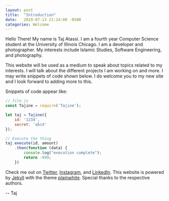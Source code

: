 ```yaml
---
layout: post
title:  "Introduction"
date:   2019-07-13 21:24:00 -0500
categories: Welcome
---
```

Hello There! My name is Taj Atassi. I am a fourth year Computer Science student at the University of Illinois Chicago. I am a developer and photographer. My interests include Islamic Studies, Software Engineering, and photography. 

This website will be used as a medium to speak about topics related to my interests. I will talk about the different projects I am working on and more. I may write snippets of code shown below. I do welcome you to my new site and I look forward to adding more to this.

Snippets of code appear like:
```javascript
// file.js
const Tajine = require('Tajine');

let taj = Tajine({
	id: '1234',
	secret: 'abcd'
});

// Execute the thing
taj.execute(id, amount)
	.then(function (data) {
		console.log("execution complete");
		return -999;
	})
```

Check me out on [Twitter][twitter], [Instagram][instagram], and [LinkedIn][linkedin]. This website is powered by [Jekyll][jekyll] with the theme [plainwhite][plainwhite]. Special thanks to the respective authors.

-- Taj

[twitter]: https://twitter.com/tajatassi
[instagram]:   https://instagram.com/tajatassi_
[linkedin]: https://linkedin.com/in/tajatassi
[plainwhite]: https://github.com/thelehhman/plainwhite-jekyll
[jekyll]: https://jekyllrb.com/